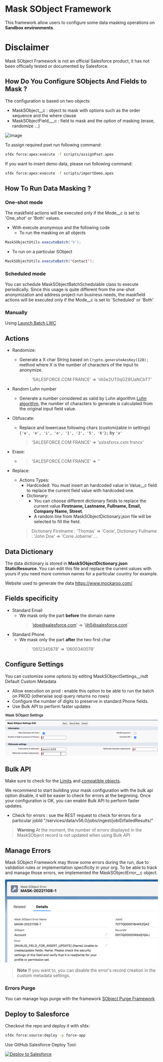 # Mask SObject Framework

This framework allow users to configure some data masking operations on **Sandbox environments**.

# Disclaimer
Mask SObject Framework is not an official Salesforce product, it has not been officially tested or documented by Salesforce.



## How Do You Configure SObjects And Fields to Mask ?

The configuration is based on two objects:

- MaskSObject__c : object to mask with options such as the order sequence and the where clause
- MaskSObjectField___c : field to mask and the option of masking (erase, randomize ...)

![image](https://github.com/tprouvot/mask-sobject/assets/35368290/274eadc3-4060-4c8d-bceb-334f9a0f059c)


To assign required pset run following command:
```sh
sfdx force:apex:execute -f scripts/assignPset.apex
```


If you want to insert demo data, please run following command:
```sh
sfdx force:apex:execute -f scripts/importDemo.apex
```
## How To Run Data Masking ?

### One-shot mode
The maskfield actions will be executed only if the Mode__c is set to 'One_shot' or 'Both' values.

- With execute anonymous and the following code
	- To run the masking on all objects
```java
MaskSObjectUtils.executeBatch('%');
```
- To run on a particular SObject
```java
MaskSObjectUtils.executeBatch('Contact');
```

### Scheduled mode

You can schedule MaskSObjectBatchSchedulable class to execute periodically.
Since this usage is quite different from the one-shot anonymization and address project run business needs, the maskfield actions will be executed only if the Mode__c is set to 'Scheduled' or 'Both'

### Manually

Using [Launch Batch LWC](https://github.com/tprouvot/launch-batch-lwc)

## Actions
- Randomize:
	- Generate a X char String based on `Crypto.generateAesKey(128);` method where X is the number of characters of the input to anonymize.
		> 'SALESFORCE.COM FRANCE' => 'iih5e2UT0qGZ8fJaNCbTT'

- Random Luhn number
	- Generate a number considered as valid by Luhn algorithm [Luhn algorithm](https://en.wikipedia.org/wiki/Luhn_algorithm), the number of characters to generate is calculated from the original input field value.

- Obfuscate:
	- Replace and lowercase following chars (customizable in settings) `{'a', 'e', 'i', 'o', '1', '2', '5', '6'};` by `'x'`
		> 'SALESFORCE.COM FRANCE' => 'sxlxsfxrcx.cxm frxncx'
- Erase:
	- > 'SALESFORCE.COM FRANCE' => ''
- Replace:
	- Actions Types:
		- Hardcoded: You must insert an hardcoded value in Value__c field to replace the current field value with hardcoded one.
		- Dictionary:
			- You can choose different dictionary fields to replace the current value **Firstname, Lastname, Fullname, Email, Company Name, Street**.
			- A random line from MaskSObjectDictionary.json file will be selected to fill the field.
		 > Dictionary Firstname : 'Thomas' => 'Corie', Dictionary Fullname : 'John Doe' => 'Corie Joberne' ...

## Data Dictionary
The data dictionary is stored in **MaskSObjectDictionary.json StaticResource**.
You can edit this file and replace the current values with yours if you need more common names for a particular country for example.

Website used to generate the data https://www.mockaroo.com/

## Fields specificity
- Standard Email
	- We mask only the part **before** the domain name
  		> 'jdoe@salesforce.com' => 'iih5@salesforce.com'
- Standard Phone
	- We mask only the part **after** the two first char
  		> '0612345678' => '0600340078'

## Configure Settings
You can customize some options by editing MaskSObjectSettings__mdt Default Custom Metadata
- Allow execution on prod : enable this option to be able to run the batch on PROD (otherwise soql query returns no rows)
- Configure the number of digits to preserve in standard Phone fields.
- Use Bulk API to perform faster updates


<img alt="Customize options" src="./screenshots/settings.png" />

## Bulk API
Make sure to check for the [Limits](https://developer.salesforce.com/docs/atlas.en-us.api_asynch.meta/api_asynch/bulk_common_limits.htm) and [compatible objects](https://developer.salesforce.com/docs/atlas.en-us.api_asynch.meta/api_asynch/how_requests_are_processed.htm).

We recommend to start building your mask configuration with the bulk api option disable, it will be easier to check for errors at the beginning.
Once your configuration is OK, you can enable Bulk API to perform faster updates.

- Check for errors : sue the REST request to check for errors for a particular jobId "/services/data/v56.0/jobs/ingest/jobID/failedResults/"
> **Warning** At the moment, the number of errors displayed in the MaskSObject record is not updated when using Bulk API

## Manage Errors
Mask SObject Framework may throw some errors during the run, due to validation rules or implementation specificity in your org.
To be able to track and manage those errors, we implemented the MaskSObjectError__c object.

<img alt="Errors" src="./screenshots/error.png" />

> **Note** If you want to, you can disable the error's record creation in the custom metadata settings.

### Errors Purge
You can manage logs purge with the framework [SObject Purge Framework](https://github.com/tprouvot/purge-sobject)

## Deploy to Salesforce

Checkout the repo and deploy it with sfdx:
```sh
sfdx force:source:deploy -p force-app
```

Use GitHub Salesforce Deploy Tool:

[<img alt="Deploy to Salesforce" src="https://raw.githubusercontent.com/afawcett/githubsfdeploy/master/src/main/webapp/resources/img/deploy.png" />](https://githubsfdeploy.herokuapp.com/?owner=tprouvot&repo=mask-sobject&ref=master)
